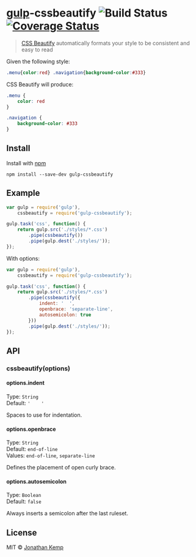 # [gulp](https://github.com/wearefractal/gulp)-cssbeautify ![Build Status](https://github.com/jonkemp/gulp-cssbeautify/actions/workflows/main.yml/badge.svg?branch=master) [![Coverage Status](https://coveralls.io/repos/jonkemp/gulp-cssbeautify/badge.svg?branch=master&service=github)](https://coveralls.io/github/jonkemp/gulp-cssbeautify?branch=master)

> [CSS Beautify](https://github.com/senchalabs/cssbeautify) automatically formats your style to be consistent and easy to read


Given the following style:

```css
.menu{color:red} .navigation{background-color:#333}
```

CSS Beautify will produce:

```css
.menu {
    color: red
}

.navigation {
    background-color: #333
}
```


## Install

Install with [npm](https://npmjs.org/package/gulp-cssbeautify)

```
npm install --save-dev gulp-cssbeautify
```


## Example

```js
var gulp = require('gulp'),
    cssbeautify = require('gulp-cssbeautify');

gulp.task('css', function() {
    return gulp.src('./styles/*.css')
        .pipe(cssbeautify())
        .pipe(gulp.dest('./styles/'));
});
```

With options:

```js
var gulp = require('gulp'),
    cssbeautify = require('gulp-cssbeautify');

gulp.task('css', function() {
    return gulp.src('./styles/*.css')
        .pipe(cssbeautify({
            indent: '  ',
            openbrace: 'separate-line',
            autosemicolon: true
        }))
        .pipe(gulp.dest('./styles/'));
});
```


## API

### cssbeautify(options)


#### options.indent

Type: `String`  
Default: <code>'&nbsp;&nbsp;&nbsp;&nbsp;'</code>  

Spaces to use for indentation.


#### options.openbrace

Type: `String`  
Default: `end-of-line`  
Values: `end-of-line`, `separate-line`

Defines the placement of open curly brace.


#### options.autosemicolon

Type: `Boolean`  
Default: `false`

Always inserts a semicolon after the last ruleset.


## License

MIT © [Jonathan Kemp](http://jonkemp.com)
